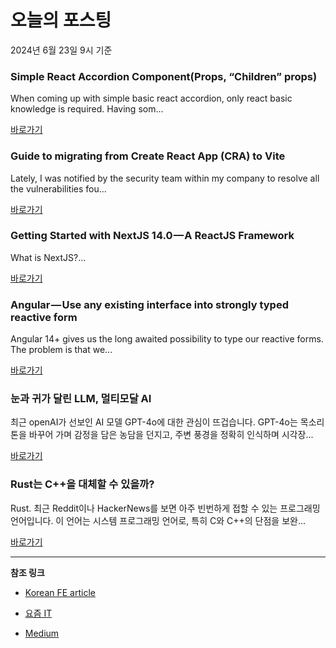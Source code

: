 # 오늘의 포스팅 
2024년 6월 23일 9시 기준 

### Simple React Accordion Component(Props, “Children” props) 

 When coming up with simple basic react accordion, only react basic knowledge is required. Having som... 

 [바로가기](https://medium.com/m/signin?actionUrl=https%3A%2F%2Fmedium.com%2F_%2Fbookmark%2Fp%2Fe0f077c4d8fd&operation=register&redirect=https%3A%2F%2Fmedium.com%2F%40mastermusili%2Fsimple-react-accordion-component-props-children-props-e0f077c4d8fd&source=---------0-84----------frontend------bookmark_preview----fbab282f_52d6_4d02_aff6_2fd822485e9f-------) 

### Guide to migrating from Create React App (CRA) to Vite 

 Lately, I was notified by the security team within my company to resolve all the vulnerabilities fou... 

 [바로가기](https://medium.com/m/signin?actionUrl=https%3A%2F%2Fmedium.com%2F_%2Fbookmark%2Fp%2F5516f55aa410&operation=register&redirect=https%3A%2F%2Fmedium.com%2F%40mun1013%2Fguide-to-migrating-from-create-react-app-cra-to-vite-5516f55aa410&source=---------0-84----------reactjs------bookmark_preview----d66f65a9_6c76_44a8_b6dd_51d5b4e765af-------) 

### Getting Started with NextJS 14.0 — A ReactJS Framework 

 What is NextJS?... 

 [바로가기](https://medium.com/m/signin?actionUrl=https%3A%2F%2Fmedium.com%2F_%2Fbookmark%2Fp%2Fec36f4704357&operation=register&redirect=https%3A%2F%2Fkartavyavg.medium.com%2Fgetting-started-with-nextjs-14-0-a-reactjs-framework-ec36f4704357&source=---------0-84----------nextjs------bookmark_preview----5eebcf7a_790a_48b4_9027_e079bd1dca62-------) 

### Angular — Use any existing interface into strongly typed reactive form 

 Angular 14+ gives us the long awaited possibility to type our reactive forms. The problem is that we... 

 [바로가기](https://medium.com/m/signin?actionUrl=https%3A%2F%2Fmedium.com%2F_%2Fbookmark%2Fp%2F90a6ab672b37&operation=register&redirect=https%3A%2F%2Fmedium.com%2F%40nexsol-tech%2Fangular-use-any-existing-interface-into-strongly-typed-reactive-form-90a6ab672b37&source=---------0-84----------front_end_development------bookmark_preview----aba925b5_7a07_4383_a70c_06fce4a0b144-------) 

### 눈과 귀가 달린 LLM, 멀티모달 AI 

 최근 openAI가 선보인 AI 모델 GPT-4o에 대한 관심이 뜨겁습니다. GPT-4o는 목소리 톤을 바꾸어 가며 감정을 담은 농담을 던지고, 주변 풍경을 정확히 인식하며 시각장... 

 [바로가기](https://yozm.wishket.com/magazine/detail/2641/) 

### Rust는 C++을 대체할 수 있을까? 

 Rust. 최근 Reddit이나 HackerNews를 보면 아주 빈번하게 접할 수 있는 프로그래밍 언어입니다. 이 언어는 시스템 프로그래밍 언어로, 특히 C와 C++의 단점을 보완... 

 [바로가기](https://yozm.wishket.com/magazine/detail/2635/) 

---

**참조 링크**

- [Korean FE article](https://kofearticle.substack.com) 

- [요즘 IT](https://yozm.wishket.com/magazine) 

- [Medium](https://medium.com) 

